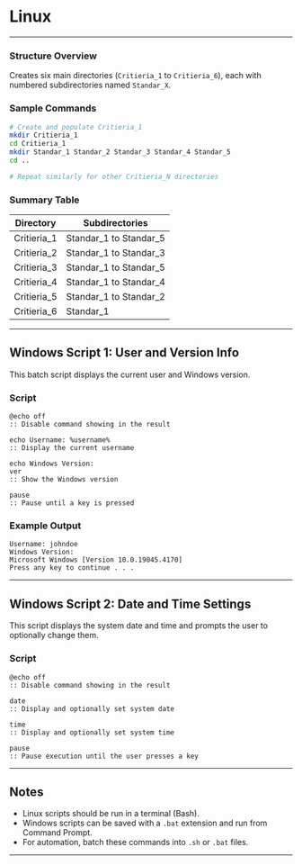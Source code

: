 
# Linux

---

### Structure Overview

Creates six main directories (`Critieria_1` to `Critieria_6`), each with numbered subdirectories named `Standar_X`.

### Sample Commands

```bash
# Create and populate Critieria_1
mkdir Critieria_1
cd Critieria_1
mkdir Standar_1 Standar_2 Standar_3 Standar_4 Standar_5
cd ..

# Repeat similarly for other Critieria_N directories
```

### Summary Table

| Directory      | Subdirectories                   |
|----------------|----------------------------------|
| Critieria_1    | Standar_1 to Standar_5           |
| Critieria_2    | Standar_1 to Standar_3           |
| Critieria_3    | Standar_1 to Standar_5           |
| Critieria_4    | Standar_1 to Standar_4           |
| Critieria_5    | Standar_1 to Standar_2           |
| Critieria_6    | Standar_1                        |

---

## Windows Script 1: User and Version Info

This batch script displays the current user and Windows version.

### Script

```batch
@echo off
:: Disable command showing in the result

echo Username: %username%
:: Display the current username

echo Windows Version:
ver
:: Show the Windows version

pause
:: Pause until a key is pressed
```

### Example Output

```
Username: johndoe
Windows Version:
Microsoft Windows [Version 10.0.19045.4170]
Press any key to continue . . .
```

---

## Windows Script 2: Date and Time Settings

This script displays the system date and time and prompts the user to optionally change them.

### Script

```batch
@echo off
:: Disable command showing in the result

date
:: Display and optionally set system date

time
:: Display and optionally set system time

pause
:: Pause execution until the user presses a key
```
---

## Notes

- Linux scripts should be run in a terminal (Bash).
- Windows scripts can be saved with a `.bat` extension and run from Command Prompt.
- For automation, batch these commands into `.sh` or `.bat` files.

---
